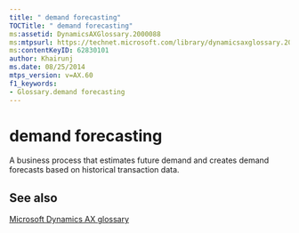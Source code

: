 ```yaml
---
title: " demand forecasting"
TOCTitle: " demand forecasting"
ms:assetid: DynamicsAXGlossary.2000088
ms:mtpsurl: https://technet.microsoft.com/library/dynamicsaxglossary.2000088(v=AX.60)
ms:contentKeyID: 62830101
author: Khairunj
ms.date: 08/25/2014
mtps_version: v=AX.60
f1_keywords:
- Glossary.demand forecasting
---
```


# demand forecasting

A business process that estimates future demand and creates demand forecasts based on historical transaction data.

## See also

[Microsoft Dynamics AX glossary](glossary/microsoft-dynamics-ax-glossary.md)

  


